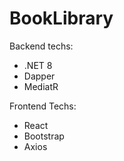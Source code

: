 # BookLibrary

Backend techs:
- .NET 8
- Dapper
- MediatR

Frontend Techs:
- React
- Bootstrap
- Axios
